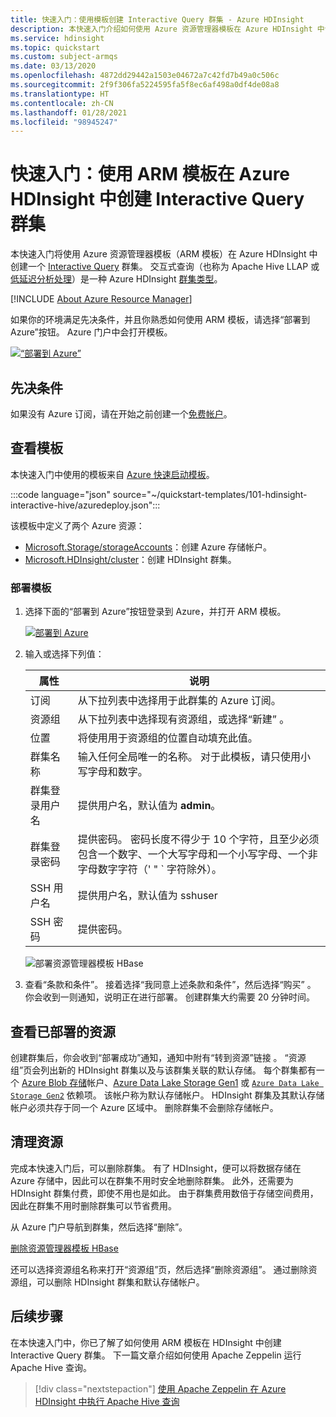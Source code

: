 ```yaml
---
title: 快速入门：使用模板创建 Interactive Query 群集 - Azure HDInsight
description: 本快速入门介绍如何使用 Azure 资源管理器模板在 Azure HDInsight 中创建一个 Interactive Query 群集。
ms.service: hdinsight
ms.topic: quickstart
ms.custom: subject-armqs
ms.date: 03/13/2020
ms.openlocfilehash: 4872dd29442a1503e04672a7c42fd7b49a0c506c
ms.sourcegitcommit: 2f9f306fa5224595fa5f8ec6af498a0df4de08a8
ms.translationtype: HT
ms.contentlocale: zh-CN
ms.lasthandoff: 01/28/2021
ms.locfileid: "98945247"
---
```

# <a name="quickstart-create-interactive-query-cluster-in-azure-hdinsight-using-arm-template"></a>快速入门：使用 ARM 模板在 Azure HDInsight 中创建 Interactive Query 群集

本快速入门将使用 Azure 资源管理器模板（ARM 模板）在 Azure HDInsight 中创建一个 [Interactive Query](./apache-interactive-query-get-started.md) 群集。 交互式查询（也称为 Apache Hive LLAP 或[低延迟分析处理](https://cwiki.apache.org/confluence/display/Hive/LLAP)）是一种 Azure HDInsight [群集类型](../hdinsight-hadoop-provision-linux-clusters.md#cluster-type)。

[!INCLUDE [About Azure Resource Manager](../../../includes/resource-manager-quickstart-introduction.md)]

如果你的环境满足先决条件，并且你熟悉如何使用 ARM 模板，请选择“部署到 Azure”按钮。 Azure 门户中会打开模板。

[![“部署到 Azure”](../../media/template-deployments/deploy-to-azure.svg)](https://portal.azure.com/#create/Microsoft.Template/uri/https%3A%2F%2Fraw.githubusercontent.com%2FAzure%2Fazure-quickstart-templates%2Fmaster%2F101-hdinsight-interactive-hive%2Fazuredeploy.json)

## <a name="prerequisites"></a>先决条件

如果没有 Azure 订阅，请在开始之前创建一个[免费帐户](https://azure.microsoft.com/free/?WT.mc_id=A261C142F)。

## <a name="review-the-template"></a>查看模板

本快速入门中使用的模板来自 [Azure 快速启动模板](https://azure.microsoft.com/resources/templates/101-hdinsight-interactive-hive/)。

:::code language="json" source="~/quickstart-templates/101-hdinsight-interactive-hive/azuredeploy.json":::

该模板中定义了两个 Azure 资源：

* [Microsoft.Storage/storageAccounts](/azure/templates/microsoft.storage/storageaccounts)：创建 Azure 存储帐户。
* [Microsoft.HDInsight/cluster](/azure/templates/microsoft.hdinsight/clusters)：创建 HDInsight 群集。

### <a name="deploy-the-template"></a>部署模板

1. 选择下面的“部署到 Azure”按钮登录到 Azure，并打开 ARM 模板。

    [![部署到 Azure](../../media/template-deployments/deploy-to-azure.svg)](https://portal.azure.com/#create/Microsoft.Template/uri/https%3A%2F%2Fraw.githubusercontent.com%2FAzure%2Fazure-quickstart-templates%2Fmaster%2F101-hdinsight-interactive-hive%2Fazuredeploy.json)

1. 输入或选择下列值：

    |属性 |说明 |
    |---|---|
    |订阅|从下拉列表中选择用于此群集的 Azure 订阅。|
    |资源组|从下拉列表中选择现有资源组，或选择“新建”  。|
    |位置|将使用用于资源组的位置自动填充此值。|
    |群集名称|输入任何全局唯一的名称。 对于此模板，请只使用小写字母和数字。|
    |群集登录用户名|提供用户名，默认值为 **admin**。|
    |群集登录密码|提供密码。 密码长度不得少于 10 个字符，且至少必须包含一个数字、一个大写字母和一个小写字母、一个非字母数字字符（' " ` 字符除外）。 |
    |SSH 用户名|提供用户名，默认值为 sshuser|
    |SSH 密码|提供密码。|

    ![部署资源管理器模板 HBase](./media/quickstart-resource-manager-template/resource-manager-template-hive.png)

1. 查看“条款和条件”。 接着选择“我同意上述条款和条件”，然后选择“购买” 。 你会收到一则通知，说明正在进行部署。 创建群集大约需要 20 分钟时间。

## <a name="review-deployed-resources"></a>查看已部署的资源

创建群集后，你会收到“部署成功”通知，通知中附有“转到资源”链接 。 “资源组”页会列出新的 HDInsight 群集以及与该群集关联的默认存储。 每个群集都有一个 [Azure Blob 存储](../hdinsight-hadoop-use-blob-storage.md)帐户、[Azure Data Lake Storage Gen1](../hdinsight-hadoop-use-data-lake-storage-gen1.md) 或 [`Azure Data Lake Storage Gen2`](../hdinsight-hadoop-use-data-lake-storage-gen2.md) 依赖项。 该帐户称为默认存储帐户。 HDInsight 群集及其默认存储帐户必须共存于同一个 Azure 区域中。 删除群集不会删除存储帐户。

## <a name="clean-up-resources"></a>清理资源

完成本快速入门后，可以删除群集。 有了 HDInsight，便可以将数据存储在 Azure 存储中，因此可以在群集不用时安全地删除群集。 此外，还需要为 HDInsight 群集付费，即使不用也是如此。 由于群集费用数倍于存储空间费用，因此在群集不用时删除群集可以节省费用。

从 Azure 门户导航到群集，然后选择“删除”。

[删除资源管理器模板 HBase](./media/quickstart-resource-manager-template/azure-portal-delete-hive.png)

还可以选择资源组名称来打开“资源组”页，然后选择“删除资源组”。 通过删除资源组，可以删除 HDInsight 群集和默认存储帐户。

## <a name="next-steps"></a>后续步骤

在本快速入门中，你已了解了如何使用 ARM 模板在 HDInsight 中创建 Interactive Query 群集。 下一篇文章介绍如何使用 Apache Zeppelin 运行 Apache Hive 查询。

> [!div class="nextstepaction"]
> [使用 Apache Zeppelin 在 Azure HDInsight 中执行 Apache Hive 查询](./hdinsight-connect-hive-zeppelin.md)
